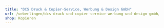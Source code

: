 ```yaml
---
title: "DCS Druck & Copier-Service, Werbung & Design GmbH"
url: /ueberlingen/dcs-druck-und-copier-service-werbung-und-design-gmbh/
shop: Kopieren
---
```

